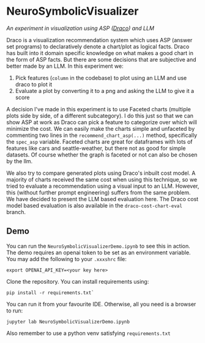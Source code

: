 # NeuroSymbolicVisualizer 
*An experiment in visualization using ASP ([Draco](https://github.com/cmudig/draco2/)) and LLM*

Draco is a visualization recommendation system which uses ASP (answer set programs) to declaratively denote a chart/plot
as logical facts. Draco has built into it domain specific knowledge on what makes a good chart in the form of ASP facts.
But there are some decisions that are subjective and better made by an LLM. In this experiment we:
1) Pick features (`column` in the codebase) to plot using an LLM and use draco to plot it
2) Evaluate a plot by converting it to a png and asking the LLM to give it a score

A decision I've made in this experiment is to use Faceted charts (multiple plots side by side, of a different subcategory).
I do this just so that we can show ASP at work as Draco can pick a feature to categorize over which will minimize the cost.
We can easily make the charts simple and unfaceted by commenting two lines in the `recommend_chart_asp(...)` method, specifically
the `spec_asp` variable. Faceted charts are great for dataframes with lots of features like cars and seattle-weather, but
there not as good for simple datasets. Of course whether the graph is faceted or not can also be chosen by the llm.

We also try to compare generated plots using Draco's inbuilt cost model. A majority of charts received the same cost 
when using this technique, so we tried to evaluate a recommendation using a visual input to an LLM. However, this
(without further prompt engineering) suffers from the same problem. We have decided to present the LLM based evaluation here.
The Draco cost model based evaluation is also available in the `draco-cost-chart-eval` branch.

## Demo
You can run the `NeuroSymbolicVisualizerDemo.ipynb` to see this in action. The demo requires an openai token to be set 
as an environment variable. You may add the following to your `.xxxshrc` file:
```
export OPENAI_API_KEY=<your key here>
```
Clone the repository. You can install requirements using:
```
pip install -r requirements.txt`
```
You can run it from your favourite IDE. Otherwise, all you need is a browser to run:
```
jupyter lab NeuroSymbolicVisualizerDemo.ipynb
```
Also remember to use a python venv satisfying `requirements.txt`